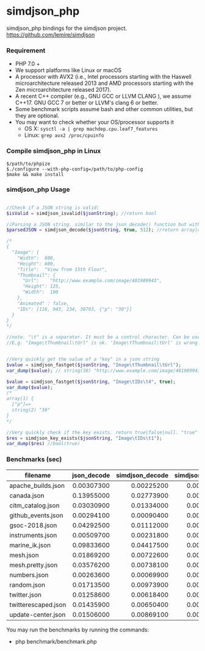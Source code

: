 # simdjson_php
simdjson_php bindings for the simdjson project. https://github.com/lemire/simdjson

### Requirement
- PHP 7.0 +
- We support platforms like Linux or macOS
- A processor with AVX2 (i.e., Intel processors starting with the Haswell microarchitecture released 2013 and AMD processors starting with the Zen microarchitecture released 2017).
- A recent C++ compiler (e.g., GNU GCC or LLVM CLANG ), we assume C++17. GNU GCC 7 or better or LLVM's clang 6 or better.
- Some benchmark scripts assume bash and other common utilities, but they are optional.
- You may want to check whether your OS/processor supports it
  - OS X: `sysctl -a | grep machdep.cpu.leaf7_features`
  - Linux: `grep avx2 /proc/cpuinfo`

### Compile simdjson_php in Linux
```
$/path/to/phpize
$./configure --with-php-config=/path/to/php-config
$make && make install
```

### simdjson_php Usage
```php

//Check if a JSON string is valid:
$isValid = simdjson_isvalid($jsonString); //return bool

//Parsing a JSON string. similar to the json_decode() function but without the fourth argument
$parsedJSON = simdjson_decode($jsonString, true, 512); //return array|object|null. "null" string is not a standard json

/*
{
  "Image": {
    "Width":  800,
    "Height": 600,
    "Title":  "View from 15th Floor",
    "Thumbnail": {
      "Url":    "http://www.example.com/image/481989943",
      "Height": 125,
      "Width":  100
    },
    "Animated" : false,
    "IDs": [116, 943, 234, 38793, {"p": "30"}]
  }
}
*/

//note. "\t" is a separator. It must be a control character. Can be used as the "key" of the object and the "index" of the array
//E.g. "Image\tThumbnail\tUrl" is ok. 'Image\tThumbnail\tUrl' is wrong


//Very quickly get the value of a "key" in a json string
$value = simdjson_fastget($jsonString, "Image\tThumbnail\tUrl");
var_dump($value); // string(38) "http://www.example.com/image/481989943"

$value = simdjson_fastget($jsonString, "Image\tIDs\t4", true);
var_dump($value); 
/*
array(1) {
  ["p"]=>
  string(2) "30"
}
*/

//Very quickly check if the key exists. return true|false|null. "true" exists, "false" does not exist, "null" string is not a standard json
$res = simdjson_key_exists($jsonString, "Image\tIDs\t1");
var_dump($res) //bool(true)

```

### Benchmarks (sec)
filename|json_decode|simdjson_decode|simdjson_isvalid
---|:--:|---:|---:
apache_builds.json|0.00307300|0.00225200|0.00018100
canada.json|0.13955000|0.02773900|0.00358300
citm_catalog.json|0.03030900|0.01334000|0.00117000
github_events.json|0.00294100|0.00090400|0.00008500
gsoc-2018.json|0.04292500|0.01112000|0.00186700
instruments.json|0.00509700|0.00231800|0.00017500
marine_ik.json|0.09833600|0.04417500|0.00463400
mesh.json|0.01869200|0.00722600|0.00114800
mesh.pretty.json|0.03576200|0.00738100|0.00163400
numbers.json|0.00263600|0.00069900|0.00018200
random.json|0.01713500|0.00973900|0.00063000
twitter.json|0.01258600|0.00618400|0.00057400
twitterescaped.json|0.01435900|0.00650400|0.00074300
update-center.json|0.01506000|0.00869100|0.00047800

You may run the benchmarks by running the commands:
* php benchmark/benchmark.php
